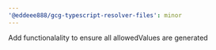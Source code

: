 ```yaml
---
'@eddeee888/gcg-typescript-resolver-files': minor
---
```


Add functionalality to ensure all allowedValues are generated
